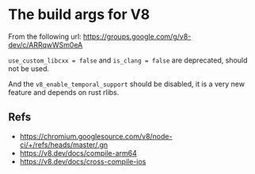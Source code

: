 # The build args for V8

From the following url: https://groups.google.com/g/v8-dev/c/ARRqwWSm0eA

`use_custom_libcxx = false` and `is_clang = false` are deprecated, should not be used.

And the `v8_enable_temporal_support` should be disabled, it is a very new feature and depends on rust rlibs.


## Refs

  * https://chromium.googlesource.com/v8/node-ci/+/refs/heads/master/.gn
  * https://v8.dev/docs/compile-arm64
  * https://v8.dev/docs/cross-compile-ios
